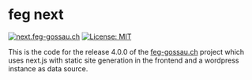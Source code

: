 # feg next

[![next.feg-gossau.ch](https://therealsujitk-vercel-badge.vercel.app/?app=feg-next&style=flat)](https://next.feg-gossau.ch)
[![License: MIT](https://img.shields.io/badge/License-MIT-yellow.svg)](https://opensource.org/licenses/MIT)

This is the code for the release 4.0.0 of the [feg-gossau.ch](https://feg-gossau.ch) project which uses next.js with static site generation in the frontend and a wordpress instance as data source. 
